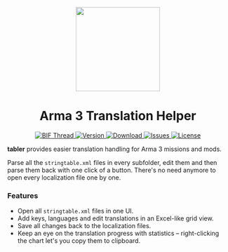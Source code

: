 <p align="center">
  <img src="https://github.com/bux578/tabler/blob/master/tabler/Content/Icon-256.png"
       width="192" />
</p>
<h1 align="center">Arma 3 Translation Helper</h1>
<p align="center">
  <a href="http://forums.bistudio.com/showthread.php?180825-tabler-Arma-3-Translation-6Helper&p=2736174&viewfull=1#post2736174">
    <img src="https://img.shields.io/badge/BIF-Thread-lightgrey.svg?style=flat"
         alt="BIF Thread" />
  </a>
  <a href="https://github.com/bux578/tabler/releases">
    <img src="http://img.shields.io/badge/Version-0..0-green.svg?style=flat"
         alt="Version" />
  </a>
  <a href="https://github.com/bux578/tabler/releases/download/v0.6.0/tabler-v0.6.0.zip">
    <img src="http://img.shields.io/badge/Download-757_KB-blue.svg?style=flat"
         alt="Download" />
  </a>
  <a href="https://github.com/bux578/tabler/issues">
    <img src="http://img.shields.io/github/issues-raw/bux578/tabler.svg?style=flat&label=Issues"
         alt="Issues" />
  </a>
  <a href="http://creativecommons.org/licenses/by-sa/4.0">
    <img src="http://img.shields.io/badge/License-CC_BY--SA-red.svg?style=flat"
         alt="License" />
  </a>
</p>
<p>
<strong>tabler</strong> provides easier translation handling for Arma 3 missions and mods.
</p>
<p>
Parse all the <code>stringtable.xml</code> files in every subfolder, edit them and then parse them back with one click of a button. There's no need anymore to open every localization file one by one.
</p>
<h3>Features</h3>
<ul>
  <li>Open all <code>stringtable.xml</code> files in one UI.</li>
  <li>Add keys, languages and edit translations in an Excel-like grid view.</li>
  <li>Save all changes back to the localization files.</li>
  <li>Keep an eye on the translation progress with statistics – right-clicking the chart let's you copy them to clipboard.</li>
</ul>
<!--
<hr>
<sub><strong>tabler</strong> by <a xmlns:cc="http://creativecommons.org/ns#" href="https://github.com/bux578" property="cc:attributionName" rel="cc:attributionURL">bux578</a> is licensed under a <a rel="license" href="http://creativecommons.org/licenses/by-sa/4.0/">Creative Commons Attribution-ShareAlike 4.0 International License</a></sub><br /><a rel="license" href="http://creativecommons.org/licenses/by-sa/4.0/"><img alt="Creative Commons License" style="border-width:0" src="https://i.creativecommons.org/l/by-sa/4.0/80x15.png" /></a>
-->
